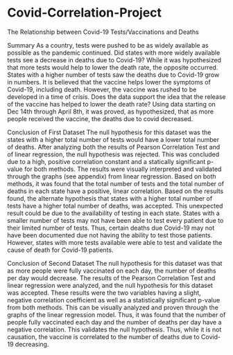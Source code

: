 # Covid-Correlation-Project


The Relationship between Covid-19 Tests/Vaccinations and Deaths



Summary
As a country, tests were pushed to be as widely available as possible as the pandemic continued. Did states with more widely available tests see a decrease in deaths due to Covid-19? While it was hypothesized that more tests would help to lower the death rate, the opposite occurred. States with a higher number of tests saw the deaths due to Covid-19 grow in numbers. It is believed that the vaccine helps lower the symptoms of Covid-19, including death. However, the vaccine was rushed to be developed in a time of crisis. Does the data support the idea that the release of the vaccine has helped to lower the death rate? Using data starting on Dec 14th through April 8th, it was proved, as hypothesized, that as more people received the vaccine, the deaths due to covid decreased.



Conclusion of First Dataset
The null hypothesis for this dataset was the states with a higher total number of tests would have a lower total number of deaths. After analyzing both the results of Pearson Correlation Test and of linear regression, the null hypothesis was rejected. This was concluded due to a high, positive correlation constant and a statically significant p-value for both methods. The results were visually interpreted and validated through the graphs (see appendix) from linear regression. Based on both methods, it was found that the total number of tests and the total number of deaths in each state have a positive, linear correlation. Based on the results found, the alternate hypothesis that states with a higher total number of tests have a higher total number of deaths, was accepted. This unexpected result could be due to the availability of testing in each state. States with a smaller number of tests may not have been able to test every patient due to their limited number of tests. Thus, certain deaths due Covid-19 may not have been documented due not having the ability to test those patients. However, states with more tests available were able to test and validate the cause of death for Covid-19 patients. 

Conclusion of Second Dataset
The null hypothesis for this dataset was that as more people were fully vaccinated on each day, the number of deaths per day would decrease. The results of the Pearson Correlation Test and linear regression were analyzed, and the null hypothesis for this dataset was accepted. These results were the two variables having a slight, negative correlation coefficient as well as a statistically significant p-value from both methods. This can be visually analyzed and proven through the graphs of the linear regression model. Thus, it was found that the number of people fully vaccinated each day and the number of deaths per day have a negative correlation. This validates the null hypothesis. Thus, while it is not causation, the vaccine is correlated to the number of deaths due to Covid-19 decreasing. 


